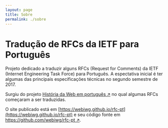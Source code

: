 ```yaml
---
layout: page
title: Sobre
permalink: ./sobre
---
```


# Tradução de RFCs da IETF para Português

Projeto dedicado a traduzir alguns RFCs (Request for Comments) da IETF
(Internet Engineering Task Force) para Português. A espectativa inicial é ter
algumas das principais especificações técnicas no segundo semestre de 2017.

Surgiu do projeto [História da Web em português ↗](https://github.com/webiwg/historia-web-pt)
no qual algumas RFCs começaram a ser traduzidas.

O site publicado está em [https://webiwg.github.io/rfc-pt](https://webiwg.github.io/rfc-pt)
e seu código fonte em [https://github.com/webiwg/rfc-pt ↗](https://github.com/webiwg/rfc-pt).
